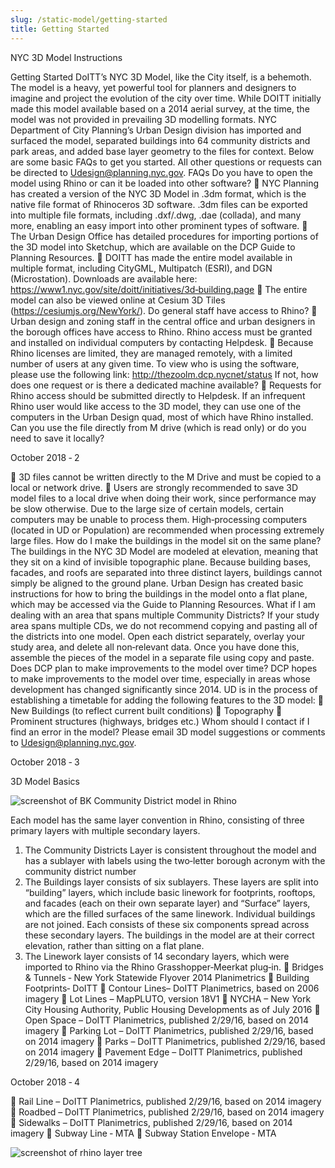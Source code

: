 ```yaml
---
slug: /static-model/getting-started
title: Getting Started
---
```


NYC 3D Model Instructions

Getting Started
DoITT’s NYC 3D Model, like the City itself, is a behemoth. The model is a heavy, yet powerful tool for
planners and designers to imagine and project the evolution of the city over time. While DOITT initially
made this model available based on a 2014 aerial survey, at the time, the model was not provided in
prevailing 3D modelling formats. NYC Department of City Planning’s Urban Design division has imported
and surfaced the model, separated buildings into 64 community districts and park areas, and added base
layer geometry to the files for context. Below are some basic FAQs to get you started. All other
questions or requests can be directed to Udesign@planning.nyc.gov.
FAQs
Do you have to open the model using Rhino or can it be loaded into other software?
 NYC Planning has created a version of the NYC 3D Model in .3dm format, which is the native file
format of Rhinoceros 3D software. .3dm files can be exported into multiple file formats,
including .dxf/.dwg, .dae (collada), and many more, enabling an easy import into other
prominent types of software.
 The Urban Design Office has detailed procedures for importing portions of the 3D model into
Sketchup, which are available on the DCP Guide to Planning Resources.
 DOITT has made the entire model available in multiple format, including CityGML, Multipatch
(ESRI), and DGN (Microstation). Downloads are available here:
https://www1.nyc.gov/site/doitt/initiatives/3d‐building.page
 The entire model can also be viewed online at Cesium 3D Tiles (https://cesiumjs.org/NewYork/).
Do general staff have access to Rhino?
 Urban design and zoning staff in the central office and urban designers in the borough offices
have access to Rhino. Rhino access must be granted and installed on individual computers by
contacting Helpdesk.
 Because Rhino licenses are limited, they are managed remotely, with a limited number of users
at any given time. To view who is using the software, please use the following link:
http://thezoolm.dcp.nycnet/status
If not, how does one request or is there a dedicated machine available?
 Requests for Rhino access should be submitted directly to Helpdesk. If an infrequent Rhino user
would like access to the 3D model, they can use one of the computers in the Urban Design quad,
most of which have Rhino installed.
Can you use the file directly from M drive (which is read only) or do you need to save it locally?

October 2018 ‐ 2

 3D files cannot be written directly to the M Drive and must be copied to a local or network
drive.
 Users are strongly recommended to save 3D model files to a local drive when doing their work,
since performance may be slow otherwise. Due to the large size of certain models, certain
computers may be unable to process them. High‐processing computers (located in UD or
Population) are recommended when processing extremely large files.
How do I make the buildings in the model sit on the same plane?
The buildings in the NYC 3D Model are modeled at elevation, meaning that they sit on a kind of invisible
topographic plane. Because building bases, facades, and roofs are separated into three distinct layers,
buildings cannot simply be aligned to the ground plane. Urban Design has created basic instructions for
how to bring the buildings in the model onto a flat plane, which may be accessed via the Guide to
Planning Resources.
What if I am dealing with an area that spans multiple Community Districts?
If your study area spans multiple CDs, we do not recommend copying and pasting all of the districts into
one model. Open each district separately, overlay your study area, and delete all non‐relevant data.
Once you have done this, assemble the pieces of the model in a separate file using copy and paste.
Does DCP plan to make improvements to the model over time?
DCP hopes to make improvements to the model over time, especially in areas whose development has
changed significantly since 2014. UD is in the process of establishing a timetable for adding the following
features to the 3D model:
 New Buildings (to reflect current built conditions)
 Topography
 Prominent structures (highways, bridges etc.)
Whom should I contact if I find an error in the model?
Please email 3D model suggestions or comments to Udesign@planning.nyc.gov.

October 2018 ‐ 3

3D Model Basics

![screenshot of BK Community District model in Rhino]()

Each model has the same layer convention in Rhino, consisting of three primary layers with multiple
secondary layers.
1. The Community Districts Layer is consistent throughout the model and has a sublayer with
labels using the two‐letter borough acronym with the community district number
2. The Buildings layer consists of six sublayers. These layers are split into “building” layers, which
include basic linework for footprints, rooftops, and facades (each on their own separate layer)
and “Surface” layers, which are the filled surfaces of the same linework. Individual buildings are
not joined. Each consists of these six components spread across these secondary layers. The
buildings in the model are at their correct elevation, rather than sitting on a flat plane.
3. The Linework layer consists of 14 secondary layers, which were imported to Rhino via the Rhino
Grasshopper‐Meerkat plug‐in.
 Bridges & Tunnels ‐ New York Statewide Flyover 2014 Planimetrics
 Building Footprints‐ DoITT
 Contour Lines– DoITT Planimetrics, based on 2006 imagery
 Lot Lines – MapPLUTO, version 18V1
 NYCHA – New York City Housing Authority, Public Housing Developments as of July 2016
 Open Space – DoITT Planimetrics, published 2/29/16, based on 2014 imagery
 Parking Lot – DoITT Planimetrics, published 2/29/16, based on 2014 imagery
 Parks – DoITT Planimetrics, published 2/29/16, based on 2014 imagery
 Pavement Edge – DoITT Planimetrics, published 2/29/16, based on 2014 imagery

October 2018 ‐ 4

 Rail Line – DoITT Planimetrics, published 2/29/16, based on 2014 imagery
 Roadbed – DoITT Planimetrics, published 2/29/16, based on 2014 imagery
 Sidewalks – DoITT Planimetrics, published 2/29/16, based on 2014 imagery
 Subway Line ‐ MTA
 Subway Station Envelope ‐ MTA

![screenshot of rhino layer tree]()